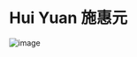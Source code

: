 # Hui Yuan 施惠元

![image](https://github.com/user-attachments/assets/bb7a302b-8f05-4bd2-8813-102fe06a59b2)
